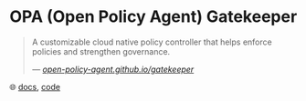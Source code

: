 # OPA (Open Policy Agent) Gatekeeper

> A customizable cloud native policy controller that helps enforce policies and strengthen governance.
>
> &mdash; _[open-policy-agent.github.io/gatekeeper](https://open-policy-agent.github.io/gatekeeper/website/)_

🌐 [docs](https://ngrok.com/docs/using-ngrok-with/k8s/), [code](https://github.com/open-policy-agent/gatekeeper)
